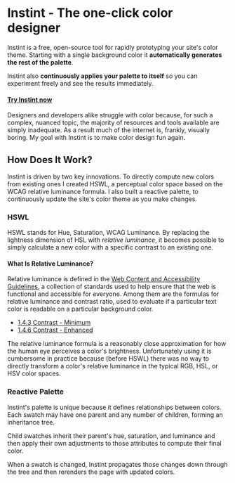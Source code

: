 # Instint - The one-click color designer

Instint is a free, open-source tool for rapidly prototyping your site's color
theme. Starting with a single background color it **automatically generates the
rest of the palette**.

Instint also **continuously applies your palette to itself** so you can
experiment freely and see the results immediately.

#### [Try Instint now](https://dabassett.github.io/instint/)

Designers and developers alike struggle with color because, for
such a complex, nuanced topic, the majority of resources and tools
available are simply inadequate. As a result much of the internet is,
frankly, visually boring. My goal with Instint is to make color design
fun again.

## How Does It Work?

Instint is driven by two key innovations. To directly compute new colors
from existing ones I created HSWL, a perceptual color space based on the
WCAG relative luminance formula. I also built a reactive palette, to
continuously update the site's color theme as you make changes.

### HSWL

HSWL stands for Hue, Saturation, WCAG Luminance. By replacing the
lightness dimension of HSL with *relative luminance*, it becomes possible
to simply calculate a new color with a specific contrast to an existing
one.

#### What Is Relative Luminance?

Relative luminance is defined in the [Web Content and Accessibility Guidelines](https://en.wikipedia.org/wiki/Web_Content_Accessibility_Guidelines),
a collection of standards used to help ensure that the web is functional and
accessible for everyone. Among them are the formulas for relative luminance and
contrast ratio, used to evaluate if a particular text color is readable on a
particular background color.

- [1.4.3 Contrast - Minimum](https://www.w3.org/WAI/WCAG22/Understanding/contrast-minimum.html)
- [1.4.6 Contrast - Enhanced](https://www.w3.org/WAI/WCAG21/Understanding/contrast-enhanced)

The relative luminance formula is a reasonably close approximation for how the
human eye perceives a color's brightness. Unfortunately using it is cumbersome
in practice because (before HSWL) there was no way to directly transform a
color's relative luminance in the typical RGB, HSL, or HSV color spaces.

### Reactive Palette

Instint's palette is unique because it defines relationships
between colors. Each swatch may have one parent and any number of
children, forming an inheritance tree.

Child swatches inherit their parent's hue, saturation, and
luminance and then apply their own adjustments to those attributes to
compute their final color.

When a swatch is changed, Instint propagates those changes down through
the tree and then rerenders the page with updated colors.
